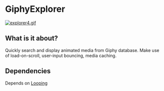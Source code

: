 # GiphyExplorer

[![explorer4.gif](https://s4.gifyu.com/images/explorer4.gif)](https://gifyu.com/image/SEppu)

## What is it about?
Quickly search and display animated media from Giphy database.
Make use of load-on-scroll, user-input bouncing, media caching.

## Dependencies
Depends on [Looping](https://github.com/znly/Looping)

